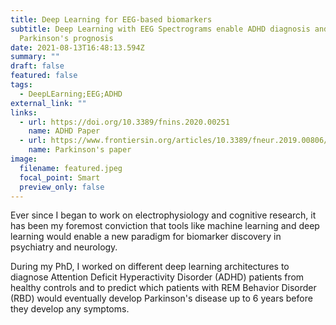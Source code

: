 ```yaml
---
title: Deep Learning for EEG-based biomarkers
subtitle: Deep Learning with EEG Spectrograms enable ADHD diagnosis and
  Parkinson's prognosis
date: 2021-08-13T16:48:13.594Z
summary: ""
draft: false
featured: false
tags:
  - DeepLEarning;EEG;ADHD
external_link: ""
links:
  - url: https://doi.org/10.3389/fnins.2020.00251
    name: ADHD Paper
  - url: https://www.frontiersin.org/articles/10.3389/fneur.2019.00806/full
    name: Parkinson's paper
image:
  filename: featured.jpeg
  focal_point: Smart
  preview_only: false
---
```

Ever since I began to work on electrophysiology and cognitive research, it has been my foremost conviction that tools like machine learning and deep learning would enable a new paradigm for biomarker discovery in psychiatry and neurology.

During my PhD, I worked on different deep learning architectures to diagnose Attention Deficit Hyperactivity Disorder (ADHD) patients from healthy controls and to predict which patients with REM Behavior Disorder (RBD) would eventually develop Parkinson's disease up to 6 years before they develop any symptoms.
